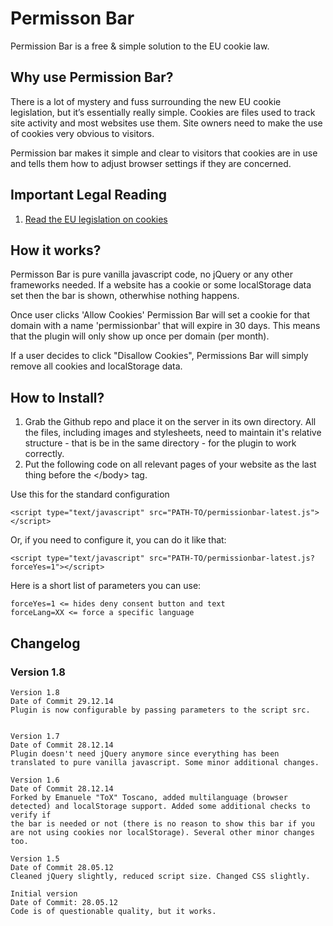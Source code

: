 Permisson Bar
=============

Permission Bar is a free & simple solution to the EU cookie law.


## Why use Permission Bar?

There is a lot of mystery and fuss surrounding the new EU cookie legislation, but it’s essentially really simple. Cookies are files used to track site activity and most websites use them. Site owners need to make the use of cookies very obvious to visitors.

Permission bar makes it simple and clear to visitors that cookies are in use and tells them how to adjust browser settings if they are concerned.


## Important Legal Reading

1. [Read the EU legislation on cookies](http://ec.europa.eu/ipg/basics/legal/cookies/index_en.htm)


## How it works?
 
Permisson Bar is pure vanilla javascript code, no jQuery or any other frameworks needed. If a website has a cookie or some localStorage data set then the bar is shown, otherwhise nothing happens.

Once user clicks 'Allow Cookies' Permission Bar will set a cookie for that domain with a name 'permissionbar' that will expire in 30 days. This means that the plugin will only show up once per domain (per month).

If a user decides to click "Disallow Cookies", Permissions Bar will simply remove all cookies and localStorage data.


## How to Install?

1. Grab the Github repo and place it on the server in its own directory. All the files, including images and stylesheets, need to maintain it's relative structure - that is be in the same directory - for the plugin to work correctly. 
2. Put the following code on all relevant pages of your website as the last thing before the &lt;/body&gt; tag.

Use this for the standard configuration

	<script type="text/javascript" src="PATH-TO/permissionbar-latest.js"></script>

Or, if you need to configure it, you can do it like that:

	<script type="text/javascript" src="PATH-TO/permissionbar-latest.js?forceYes=1"></script>

Here is a short list of parameters you can use:

    forceYes=1 <= hides deny consent button and text
    forceLang=XX <= force a specific language
	

## Changelog

### Version 1.8

	Version 1.8
	Date of Commit 29.12.14
	Plugin is now configurable by passing parameters to the script src.


	Version 1.7
	Date of Commit 28.12.14
	Plugin doesn't need jQuery anymore since everything has been translated to pure vanilla javascript. Some minor additional changes.

	Version 1.6
	Date of Commit 28.12.14
	Forked by Emanuele "ToX" Toscano, added multilanguage (browser detected) and localStorage support. Added some additional checks to verify if
	the bar is needed or not (there is no reason to show this bar if you are not using cookies nor localStorage). Several other minor changes too.

	Version 1.5
	Date of Commit 28.05.12
	Cleaned jQuery slightly, reduced script size. Changed CSS slightly.

	Initial version 
	Date of Commit: 28.05.12
	Code is of questionable quality, but it works.
	
